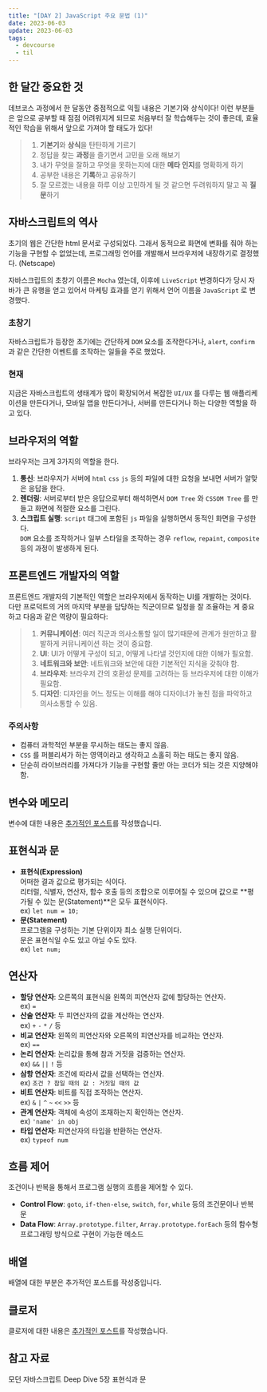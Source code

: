 ```yaml
---
title: "[DAY 2] JavaScript 주요 문법 (1)"
date: 2023-06-03
update: 2023-06-03
tags:
  - devcourse
  - til
---
```


## 한 달간 중요한 것
데브코스 과정에서 한 달동안 중점적으로 익힐 내용은 기본기와 상식이다!
이런 부분들은 앞으로 공부할 때 점점 어려워지게 되므로 처음부터 잘 학습해두는 것이 좋은데, 효율적인 학습을 위해서 앞으로 가져야 할 태도가 있다!  

> 1. **기본기**와 **상식**을 탄탄하게 기르기    
> 2. 정답을 찾는 **과정**을 즐기면서 고민을 오래 해보기  
> 3. 내가 무엇을 잘하고 무엇을 못하는지에 대한 **메타 인지**를 명확하게 하기  
> 4. 공부한 내용은 **기록**하고 공유하기  
> 5. 잘 모르겠는 내용을 하루 이상 고민하게 될 것 같으면 두려워하지 말고 꼭 **질문**하기  

## 자바스크립트의 역사
초기의 웹은 간단한 html 문서로 구성되었다. 그래서 동적으로 화면에 변화를 줘야 하는 기능을 구현할 수 없었는데, 프로그래밍 언어를 개발해서 브라우저에 내장하기로 결정했다. (Netscape)  

자바스크립트의 초창기 이름은 `Mocha` 였는데, 이후에 `LiveScript` 변경하다가 당시 자바가 큰 유행을 얻고 있어서 마케팅 효과를 얻기 위해서 언어 이름을 `JavaScript` 로 변경했다.  

### 초창기
자바스크립트가 등장한 초기에는 간단하게 `DOM` 요소를 조작한다거나, `alert`, `confirm` 과 같은 간단한 이벤트를 조작하는 일들을 주로 했었다.  

### 현재
지금은 자바스크립트의 생태계가 많이 확장되어서 복잡한 `UI/UX` 를 다루는 웹 애플리케이션을 만든다거나, 모바일 앱을 만든다거나, 서버를 만든다거나 하는 다양한 역할을 하고 있다.  

## 브라우저의 역할
브라우저는 크게 3가지의 역할을 한다.
1. **통신**: 브라우저가 서버에 `html` `css` `js` 등의 파일에 대한 요청을 보내면 서버가 알맞은 응답을 한다.  
2. **렌더링**: 서버로부터 받은 응답으로부터 해석하면서 `DOM Tree` 와 `CSSOM Tree` 를 만들고 화면에 적절한 요소를 그린다.  
3. **스크립트 실행**: `script` 태그에 포함된 `js` 파일을 실행하면서 동적인 화면을 구성한다.  
`DOM` 요소를 조작하거나 일부 스타일을 조작하는 경우 `reflow`, `repaint`, `composite` 등의 과정이 발생하게 된다.

## 프론트엔드 개발자의 역할
프론트엔드 개발자의 기본적인 역할은 브라우저에서 동작하는 UI를 개발하는 것이다.  
다만 프로덕트의 거의 마지막 부분을 담당하는 직군이므로 일정을 잘 조율하는 게 중요하고 다음과 같은 역량이 필요하다:  

> 1. **커뮤니케이션**: 여러 직군과 의사소통할 일이 많기때문에 관계가 원만하고 활발하게 커뮤니케이션 하는 것이 중요함.  
> 2. **UI**: UI가 어떻게 구성이 되고, 어떻게 나타낼 것인지에 대한 이해가 필요함.  
> 3. **네트워크와 보안**: 네트워크와 보안에 대한 기본적인 지식을 갖춰야 함.  
> 4. **브라우저**: 브라우저 간의 호환성 문제를 고려하는 등 브라우저에 대한 이해가 필요함.  
> 5. **디자인**: 디자인을 어느 정도는 이해를 해야 디자이너가 놓친 점을 파악하고 의사소통할 수 있음.  

### 주의사항
- 컴퓨터 과학적인 부분을 무시하는 태도는 좋지 않음.
- `CSS` 를 퍼블리셔가 하는 영역이라고 생각하고 소홀히 하는 태도는 좋지 않음.
- 단순히 라이브러리를 가져다가 기능을 구현할 줄만 아는 코더가 되는 것은 지양해야 함.  

## 변수와 메모리
변수에 대한 내용은 [추가적인 포스트](/variable)를 작성했습니다.  

## 표현식과 문
- **표현식(Expression)**  
어떠한 결과 값으로 평가되는 식이다.  
리터럴, 식별자, 연산자, 함수 호출 등의 조합으로 이루어질 수 있으며 값으로 **평가될 수 있는 문(Statement)**은 모두 표현식이다.  
ex) `let num = 10;`
- **문(Statement)**  
프로그램을 구성하는 기본 단위이자 최소 실행 단위이다.  
문은 표현식일 수도 있고 아닐 수도 있다.  
ex) `let num;`

## 연산자
- **할당 연산자**: 오른쪽의 표현식을 왼쪽의 피연산자 값에 할당하는 연산자.  
ex) `=`  
- **산술 연산자**: 두 피연산자의 값을 계산하는 연산자.  
ex) `+` `-` `*` `/` 등  
- **비교 연산자**: 왼쪽의 피연산자와 오른쪽의 피연산자를 비교하는 연산자.  
ex) `==`  
- **논리 연산자**: 논리값을 통해 참과 거짓을 검증하는 연산자.  
ex) `&&` `||` `!` 등  
- **삼항 연산자**: 조건에 따라서 값을 선택하는 연산자.  
ex) `조건 ? 참일 때의 값 : 거짓일 때의 값`  
- **비트 연산자**: 비트를 직접 조작하는 연산자.  
ex) `&` `|` `^` `~` `<<` `>>` 등  
- **관계 연산자**: 객체에 속성이 조재하는지 확인하는 연산자.  
ex) `'name' in obj`  
- **타입 연산자**: 피연산자의 타입을 반환하는 연산자.  
ex) `typeof num`  

## 흐름 제어
조건이나 반복을 통해서 프로그램 실행의 흐름을 제어할 수 있다.  
- **Control Flow**: `goto`, `if-then-else`, `switch`, `for`, `while` 등의 조건문이나 반복문  
- **Data Flow**: `Array.prototype.filter`, `Array.prototype.forEach` 등의 함수형 프로그래밍 방식으로 구현이 가능한 메소드  

## 배열
배열에 대한 부분은 추가적인 포스트를 작성중입니다.  

## 클로저
클로저에 대한 내용은 [추가적인 포스트](/closure)를 작성했습니다.



## 참고 자료
모던 자바스크립트 Deep Dive 5장 표현식과 문  